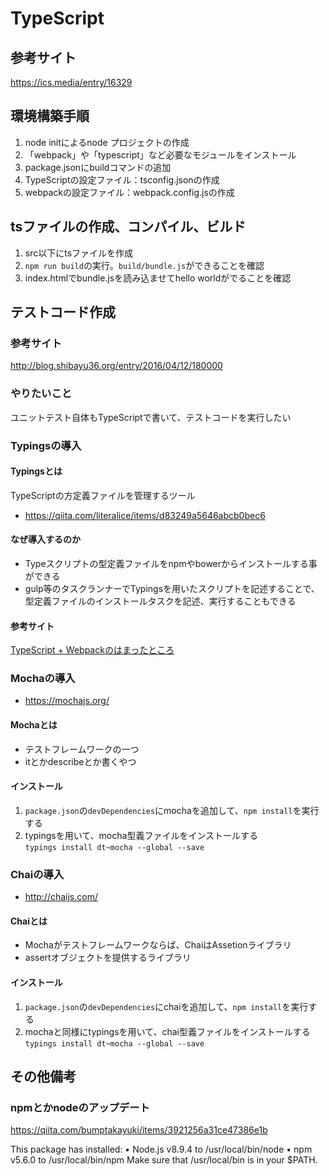 # TypeScript

## 参考サイト
https://ics.media/entry/16329

## 環境構築手順
1. node initによるnode プロジェクトの作成
2. 「webpack」や「typescript」など必要なモジュールをインストール
3. package.jsonにbuildコマンドの追加
4. TypeScriptの設定ファイル：tsconfig.jsonの作成
5. webpackの設定ファイル：webpack.config.jsの作成

## tsファイルの作成、コンパイル、ビルド
1. src以下にtsファイルを作成
2. `npm run build`の実行。`build/bundle.js`ができることを確認
3. index.htmlでbundle.jsを読み込ませてhello worldがでることを確認

## テストコード作成
### 参考サイト
http://blog.shibayu36.org/entry/2016/04/12/180000

### やりたいこと
ユニットテスト自体もTypeScriptで書いて、テストコードを実行したい

### Typingsの導入
#### Typingsとは
TypeScriptの方定義ファイルを管理するツール
- https://qiita.com/literalice/items/d83249a5646abcb0bec6

#### なぜ導入するのか
- Typeスクリプトの型定義ファイルをnpmやbowerからインストールする事ができる
- gulp等のタスクランナーでTypingsを用いたスクリプトを記述することで、型定義ファイルのインストールタスクを記述、実行することもできる

#### 参考サイト
[TypeScript + Webpackのはまったところ](http://tenderfeel.xsrv.jp/javascript/2283/)

### Mochaの導入
- https://mochajs.org/
#### Mochaとは
- テストフレームワークの一つ
- itとかdescribeとか書くやつ

#### インストール
1. `package.json`の`devDependencies`にmochaを追加して、`npm install`を実行する
2. typingsを用いて、mocha型義ファイルをインストールする  
	`typings install dt~mocha --global --save`

### Chaiの導入
- http://chaijs.com/
#### Chaiとは
- Mochaがテストフレームワークならば、ChaiはAssetionライブラリ
- assertオブジェクトを提供するライブラリ

#### インストール
1. `package.json`の`devDependencies`にchaiを追加して、`npm install`を実行する
2. mochaと同様にtypingsを用いて、chai型義ファイルをインストールする  
	`typings install dt~mocha --global --save`



## その他備考
### npmとかnodeのアップデート
https://qiita.com/bumptakayuki/items/3921256a31ce47386e1b


This package has installed:
	•	Node.js v8.9.4 to /usr/local/bin/node
	•	npm v5.6.0 to /usr/local/bin/npm
Make sure that /usr/local/bin is in your $PATH.
